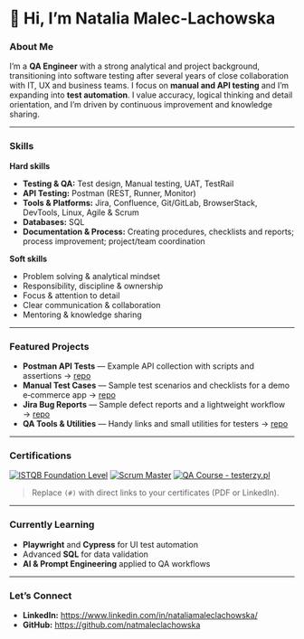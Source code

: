 # 👋 Hi, I’m Natalia Malec-Lachowska

### About Me
I’m a **QA Engineer** with a strong analytical and project background, transitioning into software testing after several years of close collaboration with IT, UX and business teams. I focus on **manual and API testing** and I’m expanding into **test automation**. I value accuracy, logical thinking and detail orientation, and I’m driven by continuous improvement and knowledge sharing.

---

### Skills

**Hard skills**
- **Testing & QA:** Test design, Manual testing, UAT, TestRail
- **API Testing:** Postman (REST, Runner, Monitor)
- **Tools & Platforms:** Jira, Confluence, Git/GitLab, BrowserStack, DevTools, Linux, Agile & Scrum
- **Databases:** SQL 
- **Documentation & Process:** Creating procedures, checklists and reports; process improvement; project/team coordination

**Soft skills**
- Problem solving & analytical mindset
- Responsibility, discipline & ownership
- Focus & attention to detail
- Clear communication & collaboration
- Mentoring & knowledge sharing

---

### Featured Projects
- **Postman API Tests** — Example API collection with scripts and assertions → [repo](https://github.com/natmaleclachowska/postman-api-tests)
- **Manual Test Cases** — Sample test scenarios and checklists for a demo e‑commerce app → [repo](https://github.com/natmaleclachowska/manual-test-cases)
- **Jira Bug Reports** — Sample defect reports and a lightweight workflow → [repo](https://github.com/natmaleclachowska/jira-bug-reports)
- **QA Tools & Utilities** — Handy links and small utilities for testers → [repo](https://github.com/natmaleclachowska/qa-tools)

---

### Certifications
[![ISTQB Foundation Level](https://img.shields.io/badge/ISTQB-Foundation%20Level-blue)](#)
[![Scrum Master](https://img.shields.io/badge/Scrum-Master-green)](#)
[![QA Course - testerzy.pl](https://img.shields.io/badge/Course-Testerzy.pl-orange)](#)

> Replace `(#)` with direct links to your certificates (PDF or LinkedIn).

---

### Currently Learning
- **Playwright** and **Cypress** for UI test automation
- Advanced **SQL** for data validation
- **AI & Prompt Engineering** applied to QA workflows

---

### Let’s Connect
- **LinkedIn:** https://www.linkedin.com/in/nataliamaleclachowska/
- **GitHub:**  https://github.com/natmaleclachowska

